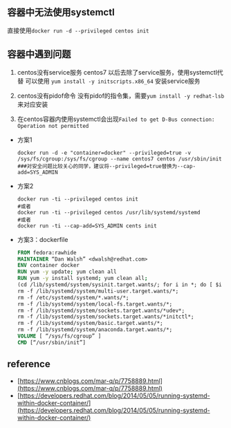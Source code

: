 ## 容器中无法使用systemctl
直接使用``docker run -d --privileged centos init``

## 容器中遇到问题
1. centos没有service服务
centos7 以后去除了service服务，使用systemctl代替
可以使用 ``yum install -y initscripts.x86_64`` 安装service服务

2. centos没有pidof命令
没有pidof的指令集，需要``yum install -y redhat-lsb`` 来对应安装

3. 在centos容器内使用systemctl会出现``Failed to get D-Bus connection: Operation not permitted``
* 方案1
  ```
  docker run -d -e "container=docker" --privileged=true -v /sys/fs/cgroup:/sys/fs/cgroup --name centos7 centos /usr/sbin/init
  ###对安全问题比较关心的同学，建议将--privileged=true替换为--cap-add=SYS_ADMIN
  ```
* 方案2
  ```
  docker run -ti --privileged centos init
  #或者
  docker run -ti --privileged centos /usr/lib/systemd/systemd
  #或者
  docker run -ti --cap-add=SYS_ADMIN cents init
  ```
* 方案3：dockerfile
  ```Dockerfile
  FROM fedora:rawhide
  MAINTAINER “Dan Walsh” <dwalsh@redhat.com>
  ENV container docker
  RUN yum -y update; yum clean all
  RUN yum -y install systemd; yum clean all; 
  (cd /lib/systemd/system/sysinit.target.wants/; for i in *; do [ $i   == systemd-tmpfiles-setup.service ] || rm -f $i; done); 
  rm -f /lib/systemd/system/multi-user.target.wants/*;
  rm -f /etc/systemd/system/*.wants/*;
  rm -f /lib/systemd/system/local-fs.target.wants/*; 
  rm -f /lib/systemd/system/sockets.target.wants/*udev*; 
  rm -f /lib/systemd/system/sockets.target.wants/*initctl*; 
  rm -f /lib/systemd/system/basic.target.wants/*;
  rm -f /lib/systemd/system/anaconda.target.wants/*;
  VOLUME [ “/sys/fs/cgroup” ]
  CMD [“/usr/sbin/init”]
  ```

## reference
* [https://www.cnblogs.com/mar-q/p/7758889.html](https://www.cnblogs.com/mar-q/p/7758889.html)
* [https://developers.redhat.com/blog/2014/05/05/running-systemd-within-docker-container/](https://developers.redhat.com/blog/2014/05/05/running-systemd-within-docker-container/)